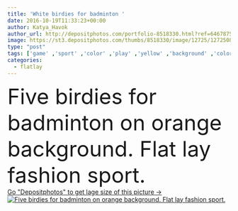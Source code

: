 ```yaml
---
title: 'White birdies for badminton '
date: 2016-10-19T11:33:23+00:00
author: Katya_Havok
author_url: http://depositphotos.com/portfolio-8518330.html?ref=64678756
image: https://st3.depositphotos.com/thumbs/8518330/image/12725/127250822/api_thumb_450.jpg?forcejpeg=true
type: "post"
tags: ['game' ,'sport' ,'color' ,'play' ,'yellow' ,'background' ,'colorful' ,'view' ,'design' ,'set' ,'five' ,'event' ,'bright' ,'equipment' ,'art' ,'party' ,'lawn' ,'fresh' ,'orange' ,'healthy' ,'style' ,'vintage' ,'fashion' ,'funky' ,'pop' ,'pastel' ,'creative' ,'concept' ,'lay' ,'flat' ,'tools' ,'geometric' ,'top' ,'look' ,'glamor' ,'goods' ,'athletics' ,'symmetrical' ,'attribute' ,'match' ,'sporting' ,'tennis' ,'badminton' ,'trend' ,'minimal' ,'accent' ,'blocking' ,'hipster' ,'birdies' ,'flatlay' ]
categories: 
  - flatlay
---
```

<div aling="center">
            <font size="60"> Five birdies for badminton on orange background. Flat lay fashion sport.</font>   
</div>
<div>
    <a href='https://depositphotos.com/127250822/stock-photo-white-birdies-for-badminton.html?ref=64678756' target=_blank > Go "Depositphotos" to get lage size of this picture ->
        <img href='https://depositphotos.com/127250822/stock-photo-white-birdies-for-badminton.html?ref=64678756' src='https://st3.depositphotos.com/8518330/12725/i/950/depositphotos_127250822-stock-photo-white-birdies-for-badminton.jpg?forcejpeg=true' alt='Five birdies for badminton on orange background. Flat lay fashion sport.' >
    </a>
</div>
